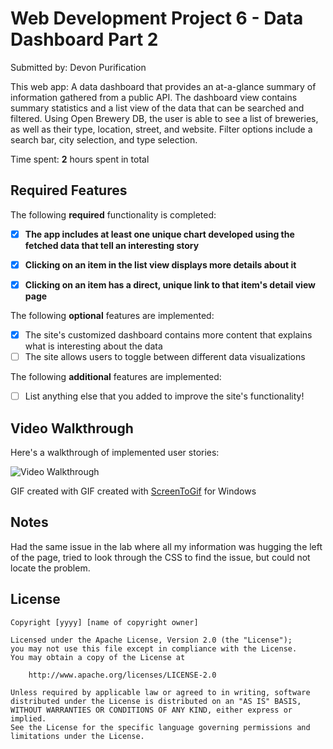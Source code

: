 # Web Development Project 6 - Data Dashboard Part 2

Submitted by: Devon Purification

This web app: A data dashboard that provides an at-a-glance summary of information gathered from a public API. The dashboard view contains summary statistics and a list view of the data that can be searched and filtered. Using Open Brewery DB, the user is able to see a list of breweries, as well as their type, location, street, and website. Filter options include a search bar, city selection, and type selection.  

Time spent: **2** hours spent in total

## Required Features

The following **required** functionality is completed:

- [x] **The app includes at least one unique chart developed using the fetched data that tell an interesting story**
- [x] **Clicking on an item in the list view displays more details about it**
- [x] **Clicking on an item has a direct, unique link to that item's detail view page**


The following **optional** features are implemented:

- [x] The site's customized dashboard contains more content that explains what is interesting about the data
- [ ] The site allows users to toggle between different data visualizations

The following **additional** features are implemented:

* [ ] List anything else that you added to improve the site's functionality!

## Video Walkthrough

Here's a walkthrough of implemented user stories:

![Video Walkthrough](https://github.com/COP4808-Spring2024-Full-Stack-Webdev/hw6-xPurification/blob/main/HW6.gif)

<!-- Replace this with whatever GIF tool you used! -->
GIF created with GIF created with [ScreenToGif](https://www.screentogif.com/) for Windows

## Notes

Had the same issue in the lab where all my information was hugging the left of the page, tried to look through the CSS to find the issue, but could not locate the problem. 

## License

    Copyright [yyyy] [name of copyright owner]

    Licensed under the Apache License, Version 2.0 (the "License");
    you may not use this file except in compliance with the License.
    You may obtain a copy of the License at

        http://www.apache.org/licenses/LICENSE-2.0

    Unless required by applicable law or agreed to in writing, software
    distributed under the License is distributed on an "AS IS" BASIS,
    WITHOUT WARRANTIES OR CONDITIONS OF ANY KIND, either express or implied.
    See the License for the specific language governing permissions and
    limitations under the License.
